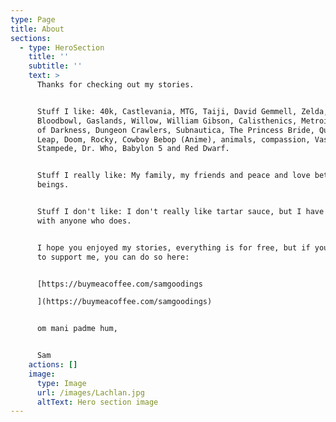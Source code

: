 ```yaml
---
type: Page
title: About
sections:
  - type: HeroSection
    title: ''
    subtitle: ''
    text: >
      Thanks for checking out my stories.


      Stuff I like: 40k, Castlevania, MTG, Taiji, David Gemmell, Zelda,
      Bloodbowl, Gaslands, Willow, William Gibson, Calisthenics, Metroid, Army
      of Darkness, Dungeon Crawlers, Subnautica, The Princess Bride, Quantum
      Leap, Doom, Rocky, Cowboy Bebop (Anime), animals, compassion, Vash the
      Stampede, Dr. Who, Babylon 5 and Red Dwarf.


      Stuff I really like: My family, my friends and peace and love between all
      beings.


      Stuff I don't like: I don't really like tartar sauce, but I have no issues
      with anyone who does.


      I hope you enjoyed my stories, everything is for free, but if you'd like
      to support me, you can do so here:


      [https://buymeacoffee.com/samgoodings

      ](https://buymeacoffee.com/samgoodings)


      om mani padme hum,


      Sam
    actions: []
    image:
      type: Image
      url: /images/Lachlan.jpg
      altText: Hero section image
---
```

